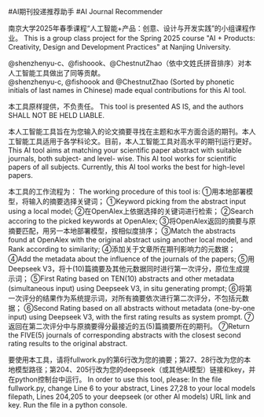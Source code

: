 #AI期刊投递推荐助手 
#AI Journal Recommender 

南京大学2025年春季课程“人工智能+产品：创意、设计与开发实践”的小组课程作业。 
This is a group class project for the Spring 2025 course "AI + Products: Creativity, Design and Development Practices" at Nanjing University.  

@shenzhenyu-c、@fishoook、@ChestnutZhao（依中文姓氏拼音排序）对本人工智能工具做出了同等贡献。  
@shenzhenyu-c, @fishoook and @ChestnutZhao (Sorted by phonetic initials of last names in Chinese) made equal contributions for this AI tool.  

本工具原样提供，不负责任。 
This tool is presented AS IS, and the authors SHALL NOT BE HELD LIABLE. 

本人工智能工具旨在为您输入的论文摘要寻找在主题和水平方面合适的期刊。本人工智能工具适用于各学科论文。目前，本人工智能工具对高水平的期刊运行更好。 
This AI tool aims at matching your scientific paper abstract with suitable journals, both subject- and level- wise. This AI tool works for scientific papers of all subjects. Currently, this AI tool works the best for high-level papers. 
 
本工具的工作流程为： 
The working procedure of this tool is: 
①用本地部署模型，将输入的摘要选择关键词； 
①Keyword picking from the abstract input using a local model; 
②在OpenAlex上依据选择的关键词进行检索； 
②Search accoring to the picked keywords at OpenAlex; 
③将OpenAlex返回的摘要与原摘要匹配，用另一本地部署模型，按相似度排序； 
③Match the abstracts found at OpenAlex with the original abstract using another local model, and Rank according to similarity; 
④添加关于文章所在期刊影响力的元数据； 
④Add the metadata about the influence of the journals of the papers; 
⑤用Deepseek V3，将十(10)篇摘要及其他元数据同时进行第一次评分，原位生成提示词； 
⑤First Rating based on TEN(10) abstracts and other metadata (simultaneous input) using Deepseek V3, in situ generating prompt; 
⑥将第一次评分的结果作为系统提示词，对所有摘要依次进行第二次评分，不包括元数据； 
⑥Second Rating based on all abstracts without metadata (one-by-one input) using Deepseek V3, with the first rating results as system prompt. 
⑦返回在第二次评分中与原摘要得分最接近的五(5)篇摘要所在的期刊。 
⑦Return the FIVE(5) journals of corresponding abstracts with the closest second rating results to the original abstract. 

要使用本工具，请将fullwork.py的第6行改为您的摘要；第27、28行改为您的本地模型路径；第204、205行改为您的deepseek（或其他AI模型）链接和key，并在python控制台中运行。 
In order to use this tool, please: In the file fullwork.py, change Line 6 to your abstract, Lines 27,28 to your local models filepath, Lines 204,205 to your deepseek (or other AI models) URL link and key. Run the file in a python console. 
